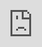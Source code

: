 ```yaml
---
layout: post
date:   2021-04-25
image: "/conflict_urbanism_sp2021/images/climate-refugees/climate-refugees_thumbnail.png"
title:  "Beyond the Origins and Destinations: Spatializing the issue of climate refugees on climate change, conflict, and migration"
vimeoId: 541420026
author: "Sherry Te, Zuzanna Jarzynska, Andrea Molina"
---
```


This project investigates publicly accessible spatial data on climate, conflict and migration, in relation to the absence of a legal definition of the term “climate refugee”. For this purpose, the work focuses on three case studies in the Sahel Region in Central Africa, where arguable climate-induced mass migration and conflict is taking place. The objective is to explore spatial complexities of establishing causal relationships between the three phenomena and develop a framework for further research, as well as contribute to the discussion on how climate migration can be addressed in terms of policy.


## **The Problem: The absence of a legal framework for climate refugees**

The problem that triggered this research is that, in spite of the apparent evidence of the role that climate change plays in forcing massive migrations, there is neither a clear definition for this category of migrants, nor an international formal recognition that guarantees the rights of affected populations to protection and asylum and that ascribes the responsibility of the developed countries and the Global North (it is, the main emitters of greenhouse gases) towards the problem. However, as recognized by Jean-Claude Juncker (European Commission President) at State of the Union speech in 2015 “Climate change is one of the root causes of a new migration phenomenon. Climate refugees will become a new challenge – if we do not act swiftly”[1].

The gap in the current legal framework, the 1951 Refugee Convention, limits the term to  only apply to “people who have a well-founded fear of being persecuted because of their race, religion, nationality, membership of a particular social group or political opinion, and are unable or unwilling to seek protection from their home countries”[2].This excludes the people displaced for reasons related to the environment degradation and climate change, who are mainly categorized as Internally Displaced Persons (IDP). Yet, “the distinction between refugees and internally displaced persons is a fundamental and integral characteristic of traditional refugee law defining the extent to which assistance will be made available to displaced persons”[3]. As Antonio Guterres, UN Secretary-General, former UN High Commissioner for Refugees, has argued that climate change is mainly causing internal displacements, nevertheless, “when they cross a border, they will not be considered refugees”[4]. This means that they cannot easily appeal for resettlement in another country. Instead, heir actions are criminalized as they seek to leave the worsening environmental conditions.

In light of the recent estimation made by The International Organization for Migration (IOM), there could be as many as **200 million such refugees by 2050.** Although some efforts have been made to reach a possible legal definition, the question still remains: ***Why is there still no legal definition of the term climate refugee, when all the evidence indicates a dire need for such a framework?***


### **The complexities: Establishing clear causal relationships**

In our investigation, one of the main problems in defining “climate refugee” is not being able to establish **the existence and shape of the causal relationship between climate change, migration and conflicts**, since most of the time causal connections are intertwined or disguised behind one another in many different and complicated ways.

Despite the growing consensus in scholarly literature regarding the evidence for climate-induced migration, there is less consensus regarding the existence of climate-induced conflicts. For example, it is sometimes argued that “climate change may not of itself trigger a movement of people” or that “it does not necessarily cause people to take arms”, and that social, political and economic factors need to be taken into account to explain people’s decisions to migrate. 

Nevertheless, it has been also argued that “given the likelihood that environmental change, migration, and conflict may happen in close proximity or succession, there is a need to more explicitly connect the three phenomena” [5], and also that **“the spatial dimension is necessary for analyzing the connections between climate-related environmental change and violent battles”** [6].

With this project, we intend to contribute mostly to the research on possible methodologies of data spatialization, in order to portray the relations between the 3 types of phenomena.


## **The Project: Three case studies in the Sahel, Africa**

![Environmental impacts in Africa, Source: IOM, 2015 [7]](/conflict_urbanism_sp2021/images/climate-refugees/sahel.png)
<br>

This research is focused in the Sahel area of Central Africa, since it is a region acutely affected by climate change (Figure 1), which heavily threatens the environmental and livelihood conditions of the region. More precisely, we chose three regions within Nigeria, namely Northwestern **Sokoto and Zamfara**, Central **Benue** and the Northeastern **Borno** state (located by Lake Chad).

These three particular case studies were selected as they present distinct types of climate induced conflicts (Cattle rustling and rural banditry, Farmer-Herder conflicts, and Boko Haram) and patterns of migration (transnational migration, internal displacement). Additionally, considering the causal relationships within these three different locations may help us avoid site-specific biases and prevent us from drawing hasty conclusions without due consideration. 

**For each of the chosen cases we strive to answer the question: can we consider the displaced population as 'climate refugees'?**

<div class="iframe-column"><iframe src="https://player.vimeo.com/video/541664677" style="position:absolute;top:0;left:0;width:100%;height:100%;" frameborder="0"></iframe></div>
<br>

## **SOKOTO-ZAMFARA**

<div class="iframe-column"><iframe src="https://player.vimeo.com/video/541420026" style="position:absolute;top:0;left:0;width:100%;height:100%;" frameborder="0"></iframe></div>
<br>

**Timeframe:** 2011, peak in 2018 - Present <br>
**Type of Scenario:** Exacerbation of local conflicts by resource scarcity encouraged new types of violence, which in turn resulted in internal displacement and international migration. <br>
**Causal relationship(s):**
* Climate Change → Conflict (tribal) ~ Conflict (banditry) → Migration
* Climate Change → Migration
* Conflict (banditry) ~ Islamic State → Migration
  * → = effect
  * ~ = instrumental variable/opportunity for 

* Local conflicts + population increase + climate change (desertification) -> increase in hostility in existing conflicts -> new violence -> migration

**Description:** Sokoto and Zamfara states in the North West Nigeria experience an unprecedented crisis of multiple types of armed conflicts, which accumulated over the last 3 decades. Both the local herders (mainly Fulani people) and farmers (mainly Hausa people) have developed individual combat units: ‘bandits’ acting on behalf of the herders, marginalized from local political power, and state-reinforced ‘vigilantes’, acting on behalf of the Hausa farmers. The existing tensions set the scene for further gang activities detached from the local conflicts. These have surprisingly united both Fulani and Hausa descendants in cattle rustling, mass kidnappings and armed robberies. The strained local security forces are helpless against the incoming third wave of antagonists: Jihadists and Boko Haram, which in turn are highly centralized, well organized and equipped. 

In the past, recurring disputes over land and natural resources have been successfully resolved by the local authorities. However, regular disputes have been recently exacerbated by the shortening of the rain period [8], steady desertification of farmland [9], and coinciding with rapidly increasing resource scarcity, rooted in peaking fertility rates among North West Nigerian women. The competition for land suitable for both farming and grazing became hostile. Fulani herders were further deprived of rights to use forest lands, given by the newly elected democratic government in 1999 to Hausa farmers, many of which were particularly favored by the Abuja officials. In 2000 Zamfara became the first Nigerian State to adopt Islamic Law, which was justified as a way to tackle the economic crisis. Since then, the capital has been repeatedly accused of dismissing violence and displacement in this region and relinquishing the responsibility for its residents. 

While the second layer of the conflict could be traced to 2011, a notable increase in migration and deaths in Zamfara region in 2018 indicate a visible aggravation of conflict. According to current estimations, since 2010 and only in the Zamfara state, around 8,000 people have been  killed, 200,000 internally displaced, and 60,000 seeked refuge in neighbouring countries, mostly Niger [10].


## THE MIDDLE BELT: BENUE STATE

<div class="iframe-column"><iframe src="https://player.vimeo.com/video/540840670" style="position:absolute;top:0;left:0;width:100%;height:100%;" frameborder="0"></iframe></div>
<br>

**Timeframe**: 2014 - peak in 2018 - Present <br>
**Type of Scenario**: Scarcity + Environmental degradation as method of conflict <br>
**Causal relationship(s)**: Climate change (drought and desertification) -> migration (?) conflict -> displacement (IDP Camps + Host Communities)

**Description**: This case study explores the conflict of farmers and herders in Nigeria. It is caused by the advancing of drought and desertification in the north, forcing Fulani people and other pastoral communities to migrate towards the south in search for alternative pastures and sources of water for their cattle. When the herders arrive to the lands of the Middle Belt, they have to compete for these resources in a context of scarcity, which leads  to conflict between the local farmers and the newly arrived herders. The farmers and herders’ conflict has become Nigeria’s gravest security challenge, now claiming far more lives than the Boko Haram insurgency. Benue has been pointed out to be the most impacted state, due to the new laws banning open grazing in Benue and Taraba states. In terms of its timeline, the conflict started worsening in 2014, reaching its peak in January 2018 after the attacks on several Guma and Logo farmer communities [11].
While the causal connection of climate change in the north of Nigeria leading to migration to the south is very clear, the causal connection of climate change leading to conflict has been pointed out to be in need of further spatial study. As such, we have explored supplemental methods to spatial research through chronologically mapping how the three phenomena are interconnected, contextualized by testimonies of people that have been displaced to IDP Camps or host communities due to the conflicts.

## BORNO, LAKE CHAD BASIN

<div class="iframe-column"><iframe src="https://player.vimeo.com/video/541578889" style="position:absolute;top:0;left:0;width:100%;height:100%;" frameborder="0"></iframe></div>
<br>

**Timeframe:** Lake Chad Shrinking: 1960s-Present; Boko Haram Insurgency: 2002-2015-2018/19-Present <br>
**Type of Scenario:** Climate change effects and resource scarcity coupled with attacks and violence by insurgence groups resulted in internal displacement and cross-border migration <br>
**Causal relationship(s):** 
* Climate Change → Migration (independent from Boko Haram insurgency)
* Climate Change ~ Boko Haram → Conflict → Migration
* Climate Change + Conflict → (Constrained) Migration
  * (Constrained) due to conflict
  * → = effect
  * ~ = instrumental variable/opportunity for (i.e. Boko Haram took advantage of this vulnerability)
  * += combination and exacerbating factor


**Description:**
The third case explores the Nigerian State of Borno, part of the Lake Chad Basin. The area is a convergence point of a complex humanitarian disaster -- with the courtesy of violence and climate change in remote, ungoverned areas. For almost two decades, the northeast Nigeria have been subject to the insurgency of the Islamist terrorist group Boko Haram. This region is also known for its poor environmental conditions that mostly manifest in land desertification and water scarcity.

Experts say that climate change is a key factor fuelling the insurgency of the armed group Boko Haram since 2002, which is aimed at creating an Islamic State in North East Nigeria [12]. North East Nigeria used to be peaceful with more than 50 percent of the population making a living from farming, fishing and livestock production [13]. Many people in the region lost their livelihoods following increasing aridity and decrease of discharge in the Komadugu Yobe River caused by climate change, hence becoming vulnerable to being recruited by Boko Haram [14].

Environmental problems connected to scarcity of water resources and aridity of drylands may serve as causal factors of conflicts, but also as ‘environmental push elements’ causing migration -- with 2.3 million people across the region displaced [15]. The decision to migrate is taken when the level of scarcity is no longer possible to sustain living, or, to flee the Boko Haram insurgency, when they are able to. 

As the insurgency sieged the vulnerable areas with poor environmental conditions, and inflicted heavy conflicts, the tyranny forced residents of Borno to migrate as a way to escape. When conflicts peaked in January 2015 (Boko Haram kidnapping women and children) [16], we saw stories of migration as somehow a testimony of survival from fleeing the insurgency. Ultimately, the IDPs and migrants move to areas where there is more access to livelihood or to refugee camps and host communities.

## The Conclusion: More spatial research and personal testimonies
In this research we shed light on the complexities that hinder any attempts of establishing a legal definition of a “climate refugee”. Personal testimonies indicate a chain of events leading to the migration, starting with climate change induced resource scarcity and ending with international and internal flight from violence. As indicated by numerous research studies, a causal relation between climate vulnerability and appearance of conflict could not be easily established. However, this study has put forward stories of 3 states in Nigeria, which appear to be in different stadiums of the same process. 

Despite lacking sufficient geographical data, we recommend further spatial processing and mapping as a way to portray problems of climate migration. Due to the physical nature of the 3 coinciding phenomena (migration-vector, conflict-point, climate change-region), GIS analysis could in fact provide the only viable methodology of study. Furthermore, future research could rely on the personal testimonies of displaced persons more than just as a narrative-building supplement. We recognize them as a valuable contextualizing tool with a humanistic perspective that could complement oversimplified causal relations generated by data visualization. They could become the missing link, bringing forward more obscure and complex chains of events that lead to inevitable mass migrations throughout the globe. 

In response to the prevailing assumption that the internationally acclaimed term ‘refugee’ should not be extended to cover those fleeing climate induced changes, we recommend taking into account the influence of climate vulnerability on competition over scarce resources, which has already taken an especially life-threatening turn in Nigeria since 2010.

#### **Remarks on using the available data:**
1. IOM’s evaluations of existing IDP camps and host communities are a comprehensive source of information. However, the statistics of ‘reasons for migration’ could be extended from one to multiple most common responses. 
2. Datasets regarding directions of migration from Nigeria’s territory have not been made available to us from IOM. Vectors of movement from Sokoto and Zamfara states, as documented  in the video, have been redrawn from a website article, published by IOM in 2018. 
3. In personal testimonies, some names have been changed by the interview publishers to protect the identity of the displaced individuals. At the same time, several origins of migration have been difficult to establish as well, while some village names do not exist in any repository of geographical names, or have been changed on purpose as well. 

----
### **References**
**Cited Literature:** <br>
[1] Apap, J. (2019). The Concept of ‘Climate Refugee’: Towards a Possible Definition, European Parliamentary Research Service (EPRS), 8. Retrieved from https://www.europarl.europa.eu/thinktank/en/document.html?reference=EPRS_BRI(2018)621893. <br>
[2] Apap, J. (2019). <br>
[3] Apap, J. (2019). <br>
[4] Guterres, A. (2011). Statement by Mr. António Guterres, Former United Nations High Commissioner for Refugees, Intergovernmental Meeting at Ministerial Level to mark the 60th anniversary of the 1951 Convention relating to the Status of Refugees and the 50th anniversary of the 1961 Convention on the Reduction of Statelessness, Geneva, December 7, 2011, Retrieved from https://www.unhcr.org/admin/hcspeeches/4ecd0cde9/statement-mr-antonio-guterres-united-nations-high-commissioner-refugees.html. <br>
[5] Freeman, L. (2017). Environmental Change, Migration, and Conflict in Africa, The Journal of Environment & Development, 26(4), 361. https://doi.org/10.2307/26392658. <br>
[6]  Madu, I.A., & Nwankwo, C.F. (2020). Spatial pattern of climate change and farmer–herder conflict vulnerabilities in Nigeria. GeoJournal. https://doi.org/10.1007/s10708-020-10223-2. Retrieved from https://link.springer.com/article/10.1007/s10708-020-10223-2#citeas <br>
[7] International Organization for Migration. (2015). Europe and Africa. Retrieved from
https://environmentalmigration.iom.int/europe-and-africa <br>
[8] International Crisis Group 2020. Violence in Nigeria’s North West: Rolling Back the Mayhem. Retrieved from https://reliefweb.int/sites/reliefweb.int/files/resources/288-violence-in-nigerias-north-west.pdf (As reported in 2008, the length of the rainy season observed in Nigeria shrank from 150 to 120 days, original source is from “Nigeria: Rainy season is getting shorter – Nimet”, Daily Trust, 10 March 2008.) <br>
[9] Medugu, Nasiru & Majid, M. & Johar, Foziah. (2009). The Consequences of Drought and Desertification in Nigeria. <br>
[10]  International Crisis Group 2020. Violence in Nigeria’s North West: Rolling Back the Mayhem. Retrieved from https://www.crisisgroup.org/africa/west-africa/nigeria/288-violence-nigerias-north-west-rolling-back-mayhem <br>
[11] International Crisis Group. (2018). Stopping Nigeria’s Spiralling Farmer-Herder Violence. Retrieved from https://www.crisisgroup.org/africa/west-africa/nigeria/262-stopping-nigerias-spiralling-farmer-herder-violence <br>
[12] Council on Foreign Relations. (2021). Boko Haram in Nigeria. Retrieved from https://www.cfr.org/global-conflict-tracker/conflict/boko-haram-nigeria<br>
[13] Sparkman, T. (2019). New Report Addresses Climate and Fragility Risks in the Lake Chad Region. Retrieved from https://www.newsecuritybeat.org/2019/05/report-addresses-climate-fragility-risks-lake-chad-region/. <br>
[14] IUCN. (n.d.) Komadugu Yobe Basin, upstream of Lake Chad, Nigeria. Retrieved from https://portals.iucn.org/library/efiles/documents/2011-097.pdf <br>
[15] Kogoui Kamta, Frederic Noel & Schilling, Janpeter & Scheffran, Jürgen. (2020). Insecurity, Resource Scarcity, and Migration to Camps of Internally Displaced Persons in Northeast Nigeria. Sustainability, 12, 6830. Retrieved from doi:10.3390/su12176830. <br>
[16] Council on Foreign Relations. (2021). <br>

**Supporting Literature:** <br>
ACTED. (n.d.) In the Lake Chad basin, populations are trapped between climate change and insecurity. Retrieved from https://www.acted.org/en/in-the-lake-chad-basin-populations-are-trapped-between-climate-change-and-insecurity/ <br>
Agence France-Presse. (2020). 42,000 Flee Violence in Northwest Nigeria. Retrieved from https://ewn.co.za/2020/05/12/42-000-flee-violence-in-northwestern-nigeria <br>
UNHCR. (2021). Surging violence in Nigeria drives displacement to Niger. Retrieved from https://www.unhcr.org/en-us/news/briefing/2021/3/603dfeaa4/surging-violence-nigeria-drives-displacement-niger.html <br>
Egbejule, E. (2018). Deadly cattle raids in Zamfara: Nigeria’s ‘ignored’ crisis. Retrieved from https://www.aljazeera.com/features/2018/8/20/deadly-cattle-raids-in-zamfara-nigerias-ignored-crisis <br>
Griffin, T. (n.d.). Lake Chad: Changing Hydrography, Violent Extremism, and Climate-Conflict Intersection. Retrieved from https://www.usmcu.edu/Outreach/Marine-Corps-University-Press/Expeditions-with-MCUP-digital-journal/Lake-Chad/ <br>
International Crisis Group 2020. Violence in Nigeria’s North West: Rolling Back the Mayhem. Retrieved from https://www.crisisgroup.org/africa/west-africa/nigeria/288-violence-nigerias-north-west-rolling-back-mayhem <br>
Kindzeka, M.E. (2021). 5,000 Nigerians Displaced by Boko Haram Ready to Return, Cameroon Says. Retrieved from https://www.voanews.com/africa/5000-nigerians-displaced-boko-haram-ready-return-cameroon-says <br>
Medecins Sans Frontiers. (2019). Nigeria: Tens of thousands displaced by violence in Zamfara state. Retrived from https://www.doctorswithoutborders.org/what-we-do/news-stories/news/nigeria-tens-thousands-displaced-violence-zamfara-state <br>
Tower, A. (2017). Shrinking Options: The Nexus Between Climate Change, Displacement and Security in the Lake Chad Basin. Retrieved from https://environmentalmigration.iom.int/shrinking-options-nexus-between-climate-change-displacement-and-security-lake-chad-basin <br>
Zieba, F. W., Yengoh, G. T., & Tom, A. (2017). Seasonal Migration and Settlement around Lake Chad: Strategies for Control of Resources in an Increasingly Drying Lake. Resources, 6(3), 41. MDPI AG. Retrieved from http://dx.doi.org/10.3390/resources6030041 <br>

**Datasets:** <br>
ACLED. (2021). Conflicts in Nigeria from January 1997 to March 2021. Retrieved from https://acleddata.com/curated-data-files/ <br>
Google Earth. (2021). Historical imagery of Nigeria from 1984 to 2020. Retrieved from https://earth.google.com/web/@9.0338725,8.677457,447.34097653a,2938707.2331043d,35y,0h,0t,0r <br>
International Organization for Migration. (2019). Migration Flows in West and Central Africa. Retrieved from https://migration.iom.int/data-stories/migration-flows-west-central-africa <br>
International Organization for Migration. (2021). Nigeria Displacement - [IDPs] - Baseline Assessment [IOM DTM]. Retrieved from https://data.humdata.org/dataset/nigeria-baseline-data-iom-dtm <br>
International Organization for Migration. (2021). Nigeria Displacement - [IDPs] - Location Assessment [IOM DTM]. Retrieved from https://data.humdata.org/dataset/nigeria-location-assessment-data#:~:text=DTM%20location%20assessment%20is%20to,for%20more%20detailed%20site%20assessments. <br>
U.S. Geological Survey Earth Explorer. (2021). Nigeria Landsat Aerial Imagery. Retrieved from https://earthexplorer.usgs.gov/ <br>
